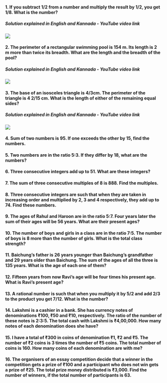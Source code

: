 #### 1. If you subtract 1/2 from a number and multiply the result by 1/2, you get 1/8. What is the number?
##### Solution explained in English and Kannada - YouTube video link
[![](https://img.youtube.com/vi/_77nGFH5iWw/0.jpg)](https://www.youtube.com/watch?v=_77nGFH5iWw)
#### 2. The perimeter of a rectangular swimming pool is 154 m. Its length is 2 m more than twice its breadth. What are the length and the breadth of the pool?
##### Solution explained in English and Kannada - YouTube video link
[![](https://img.youtube.com/vi/_77nGFH5iWw/0.jpg)](https://www.youtube.com/watch?v=_77nGFH5iWw)
#### 3. The base of an isosceles triangle is 4/3cm. The perimeter of the triangle is 4 2/15 cm. What is the length of either of the remaining equal sides?
##### Solution explained in English and Kannada - YouTube video link
[![](https://img.youtube.com/vi/_77nGFH5iWw/0.jpg)](https://www.youtube.com/watch?v=_77nGFH5iWw)

#### 4. Sum of two numbers is 95. If one exceeds the other by 15, find the numbers.
#### 5. Two numbers are in the ratio 5:3. If they differ by 18, what are the numbers?
#### 6. Three consecutive integers add up to 51. What are these integers?
#### 7. The sum of three consecutive multiples of 8 is 888. Find the multiples.
#### 8. Three consecutive integers are such that when they are taken in increasing order and multiplied by 2, 3 and 4 respectively, they add up to 74. Find these numbers.
#### 9. The ages of Rahul and Haroon are in the ratio 5:7. Four years later the sum of their ages will be 56 years. What are their present ages?
#### 10. The number of boys and girls in a class are in the ratio 7:5. The number of boys is 8 more than the number of girls. What is the total class strength?
#### 11. Baichung’s father is 26 years younger than Baichung’s grandfather and 29 years older than Baichung. The sum of the ages of all the three is 135 years. What is the age of each one of them?
#### 12. Fifteen years from now Ravi’s age will be four times his present age. What is Ravi’s present age?
#### 13. A rational number is such that when you multiply it by 5/2 and add 2/3 to the product you get 7/12. What is the number?
#### 14. Lakshmi is a cashier in a bank. She has currency notes of denominations ₹100, ₹50 and ₹10, respectively. The ratio of the number of these notes is 2:3:5. The total cash with Lakshmi is ₹4,00,000. How many notes of each denomination does she have?
#### 15. I have a total of ₹300 in coins of denomination ₹1, ₹2 and ₹5. The number of ₹2 coins is 3 times the number of ₹5 coins. The total number of coins is 160. How many coins of each denomination are with me?
#### 16. The organisers of an essay competition decide that a winner in the competition gets a prize of ₹100 and a participant who does not win gets a prize of ₹25. The total prize money distributed is ₹3,000. Find the number of winners, if the total number of participants is 63.

